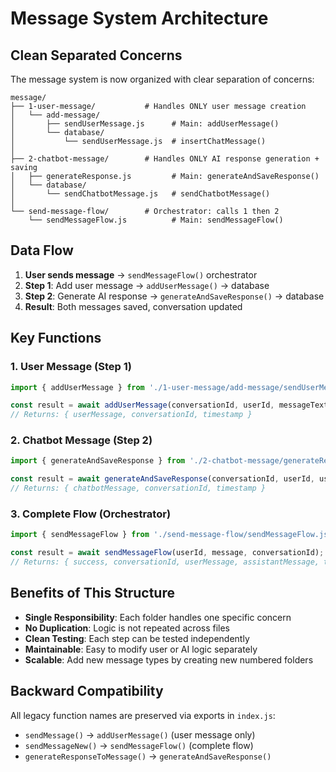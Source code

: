 # Message System Architecture

## Clean Separated Concerns

The message system is now organized with clear separation of concerns:

```
message/
├── 1-user-message/           # Handles ONLY user message creation
│   └── add-message/
│       ├── sendUserMessage.js      # Main: addUserMessage()
│       └── database/
│           └── sendUserMessage.js  # insertChatMessage()
│
├── 2-chatbot-message/        # Handles ONLY AI response generation + saving
│   ├── generateResponse.js         # Main: generateAndSaveResponse()
│   └── database/
│       └── sendChatbotMessage.js   # sendChatbotMessage()
│
└── send-message-flow/        # Orchestrator: calls 1 then 2
    └── sendMessageFlow.js          # Main: sendMessageFlow()
```

## Data Flow

1. **User sends message** → `sendMessageFlow()` orchestrator
2. **Step 1**: Add user message → `addUserMessage()` → database
3. **Step 2**: Generate AI response → `generateAndSaveResponse()` → database
4. **Result**: Both messages saved, conversation updated

## Key Functions

### 1. User Message (Step 1)
```js
import { addUserMessage } from './1-user-message/add-message/sendUserMessage.js';

const result = await addUserMessage(conversationId, userId, messageText);
// Returns: { userMessage, conversationId, timestamp }
```

### 2. Chatbot Message (Step 2)  
```js
import { generateAndSaveResponse } from './2-chatbot-message/generateResponse.js';

const result = await generateAndSaveResponse(conversationId, userId, userMessageId, messageText);
// Returns: { chatbotMessage, conversationId, timestamp }
```

### 3. Complete Flow (Orchestrator)
```js
import { sendMessageFlow } from './send-message-flow/sendMessageFlow.js';

const result = await sendMessageFlow(userId, message, conversationId);
// Returns: { success, conversationId, userMessage, assistantMessage, timestamp }
```

## Benefits of This Structure

- **Single Responsibility**: Each folder handles one specific concern
- **No Duplication**: Logic is not repeated across files
- **Clean Testing**: Each step can be tested independently  
- **Maintainable**: Easy to modify user or AI logic separately
- **Scalable**: Add new message types by creating new numbered folders

## Backward Compatibility

All legacy function names are preserved via exports in `index.js`:
- `sendMessage()` → `addUserMessage()` (user message only)
- `sendMessageNew()` → `sendMessageFlow()` (complete flow)
- `generateResponseToMessage()` → `generateAndSaveResponse()` 